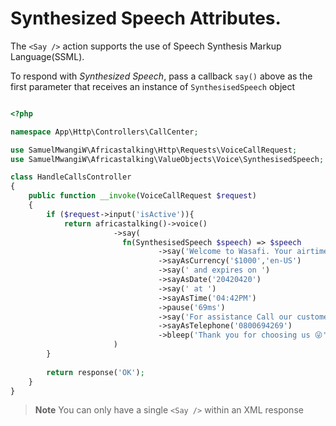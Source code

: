 # Synthesized Speech Attributes.

The ```<Say />``` action supports the use of Speech Synthesis Markup Language(SSML).

To respond with *Synthesized Speech*, pass a callback `say()` above as the first parameter that receives an instance of ```SynthesisedSpeech``` object

```php

<?php

namespace App\Http\Controllers\CallCenter;

use SamuelMwangiW\Africastalking\Http\Requests\VoiceCallRequest;
use SamuelMwangiW\Africastalking\ValueObjects\Voice\SynthesisedSpeech;

class HandleCallsController
{
    public function __invoke(VoiceCallRequest $request)
    {
        if ($request->input('isActive')){
            return africastalking()->voice()
                       ->say(
                         fn(SynthesisedSpeech $speech) => $speech
                                 ->say('Welcome to Wasafi. Your airtime balance is')
                                 ->sayAsCurrency('$1000','en-US')
                                 ->say(' and expires on ')
                                 ->sayAsDate('20420420')
                                 ->say(' at ')
                                 ->sayAsTime('04:42PM')
                                 ->pause('69ms')
                                 ->say('For assistance Call our customer service team on ')
                                 ->sayAsTelephone('0800694269')
                                 ->bleep('Thank you for choosing us 😜')
                       )
        }
        
        return response('OK');
    }
}
```

> **Note**
> You can only have a single ```<Say />``` within an XML response